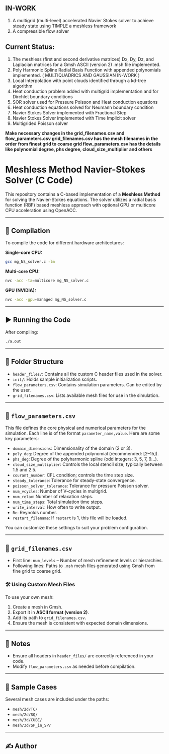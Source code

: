 ## IN-WORK
1. A multigrid (multi-level) accelerated Navier Stokes solver to achieve steady state using TIMPLE a meshless framework
2. A compressible flow solver
   
## Current Status: 
1. The meshless (first and second derivative matrices) Dx, Dy, Dz, and Laplacian matrices for a Gmsh ASCII (version 2) .msh file implemented.
2. Poly Harmonic Spline Radial Basis Function with appended polynomials implemented. (  MULTIQUADRICS AND GAUSSIAN IN-WORK )
3. Local Interpolation with point clouds identified through a kd-tree algorithm
4. Heat conduction problem added with multigrid implementation and for Dirchlet boundary conditions
5. SOR solver used for Pressure Poisson and Heat conduction equations
6. Heat conduction equations solved for Neumann boundary condition
7. Navier Stokes Solver implemented with Fractional Step
8. Navier Stokes Solver implemented with Time Implicit solver
9. Multigrided Poisson solver

**Make necessary changes in the grid_filenames.csv and flow_parameters.csv
grid_filenames.csv has the mesh filenames in the order from finest grid to coarse grid
flow_parameters.csv has the details like polynomial degree, phs degree, cloud_size_multiplier and others**


# Meshless Method Navier-Stokes Solver (C Code)

This repository contains a C-based implementation of a **Meshless Method** for solving the Navier-Stokes equations. The solver utilizes a radial basis function (RBF) based meshless approach with optional GPU or multicore CPU acceleration using OpenACC.

---

## 🔧 Compilation

To compile the code for different hardware architectures:

**Single-core CPU:**
```bash
gcc mg_NS_solver.c -lm
````

**Multi-core CPU:**

```bash
nvc -acc -ta=multicore mg_NS_solver.c
```

**GPU (NVIDIA):**

```bash
nvc -acc -gpu=managed mg_NS_solver.c
```

---

## ▶️ Running the Code

After compiling:

```bash
./a.out
```

---

## 📁 Folder Structure

* `header_files/`: Contains all the custom C header files used in the solver.
* `init/`: Holds sample initialization scripts.
* `flow_parameters.csv`: Contains simulation parameters. Can be edited by the user.
* `grid_filenames.csv`: Lists available mesh files for use in the simulation.

---

## 📄 `flow_parameters.csv`

This file defines the core physical and numerical parameters for the simulation. Each line is of the format `parameter_name,value`. Here are some key parameters:

* `domain_dimensions`: Dimensionality of the domain (2 or 3).
* `poly_deg`: Degree of the appended polynomial (recommended: \[2–15]).
* `phs_deg`: Degree of the polyharmonic spline (odd integers: 3, 5, 7, 9...).
* `cloud_size_multiplier`: Controls the local stencil size; typically between 1.5 and 2.5.
* `courant_number`: CFL condition; controls the time step size.
* `steady_tolerance`: Tolerance for steady-state convergence.
* `poisson_solver_tolerance`: Tolerance for pressure Poisson solver.
* `num_vcycles`: Number of V-cycles in multigrid.
* `num_relax`: Number of relaxation steps.
* `num_time_steps`: Total simulation time steps.
* `write_interval`: How often to write output.
* `Re`: Reynolds number.
* `restart_filename`: If `restart` is 1, this file will be loaded.

You can customize these settings to suit your problem configuration.

---

## 📄 `grid_filenames.csv`

* First line: `num_levels` – Number of mesh refinement levels or hierarchies.
* Following lines: Paths to `.msh` mesh files generated using Gmsh from fine grid to coarse grid.

### 🛠 Using Custom Mesh Files

To use your own mesh:

1. Create a mesh in Gmsh.
2. Export it in **ASCII format (version 2)**.
3. Add its path to `grid_filenames.csv`.
4. Ensure the mesh is consistent with expected domain dimensions.

---

## 🧠 Notes

* Ensure all headers in `header_files/` are correctly referenced in your code.
* Modify `flow_parameters.csv` as needed before compilation.

---

## 🧪 Sample Cases

Several mesh cases are included under the paths:

* `mesh/2d/TC/`
* `mesh/2d/SQ/`
* `mesh/3d/CUBE/`
* `mesh/3d/SP_in_SP/`

---

## ✍️ Author

